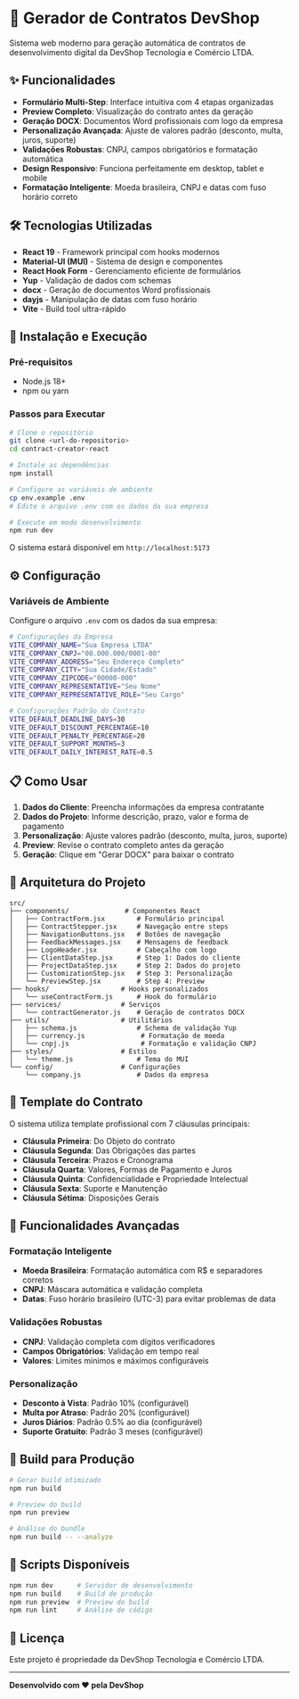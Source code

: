 # 🚀 Gerador de Contratos DevShop

Sistema web moderno para geração automática de contratos de desenvolvimento digital da DevShop Tecnologia e Comércio LTDA.

## ✨ Funcionalidades

- **Formulário Multi-Step**: Interface intuitiva com 4 etapas organizadas
- **Preview Completo**: Visualização do contrato antes da geração
- **Geração DOCX**: Documentos Word profissionais com logo da empresa
- **Personalização Avançada**: Ajuste de valores padrão (desconto, multa, juros, suporte)
- **Validações Robustas**: CNPJ, campos obrigatórios e formatação automática
- **Design Responsivo**: Funciona perfeitamente em desktop, tablet e mobile
- **Formatação Inteligente**: Moeda brasileira, CNPJ e datas com fuso horário correto

## 🛠️ Tecnologias Utilizadas

- **React 19** - Framework principal com hooks modernos
- **Material-UI (MUI)** - Sistema de design e componentes
- **React Hook Form** - Gerenciamento eficiente de formulários
- **Yup** - Validação de dados com schemas
- **docx** - Geração de documentos Word profissionais
- **dayjs** - Manipulação de datas com fuso horário
- **Vite** - Build tool ultra-rápido

## 🚀 Instalação e Execução

### Pré-requisitos

- Node.js 18+
- npm ou yarn

### Passos para Executar

```bash
# Clone o repositório
git clone <url-do-repositorio>
cd contract-creator-react

# Instale as dependências
npm install

# Configure as variáveis de ambiente
cp env.example .env
# Edite o arquivo .env com os dados da sua empresa

# Execute em modo desenvolvimento
npm run dev
```

O sistema estará disponível em `http://localhost:5173`

## ⚙️ Configuração

### Variáveis de Ambiente

Configure o arquivo `.env` com os dados da sua empresa:

```bash
# Configurações da Empresa
VITE_COMPANY_NAME="Sua Empresa LTDA"
VITE_COMPANY_CNPJ="00.000.000/0001-00"
VITE_COMPANY_ADDRESS="Seu Endereço Completo"
VITE_COMPANY_CITY="Sua Cidade/Estado"
VITE_COMPANY_ZIPCODE="00000-000"
VITE_COMPANY_REPRESENTATIVE="Seu Nome"
VITE_COMPANY_REPRESENTATIVE_ROLE="Seu Cargo"

# Configurações Padrão do Contrato
VITE_DEFAULT_DEADLINE_DAYS=30
VITE_DEFAULT_DISCOUNT_PERCENTAGE=10
VITE_DEFAULT_PENALTY_PERCENTAGE=20
VITE_DEFAULT_SUPPORT_MONTHS=3
VITE_DEFAULT_DAILY_INTEREST_RATE=0.5
```

## 📋 Como Usar

1. **Dados do Cliente**: Preencha informações da empresa contratante
2. **Dados do Projeto**: Informe descrição, prazo, valor e forma de pagamento
3. **Personalização**: Ajuste valores padrão (desconto, multa, juros, suporte)
4. **Preview**: Revise o contrato completo antes da geração
5. **Geração**: Clique em "Gerar DOCX" para baixar o contrato

## 📁 Arquitetura do Projeto

```
src/
├── components/              # Componentes React
│   ├── ContractForm.jsx        # Formulário principal
│   ├── ContractStepper.jsx     # Navegação entre steps
│   ├── NavigationButtons.jsx   # Botões de navegação
│   ├── FeedbackMessages.jsx    # Mensagens de feedback
│   ├── LogoHeader.jsx          # Cabeçalho com logo
│   ├── ClientDataStep.jsx      # Step 1: Dados do cliente
│   ├── ProjectDataStep.jsx     # Step 2: Dados do projeto
│   ├── CustomizationStep.jsx   # Step 3: Personalização
│   └── PreviewStep.jsx         # Step 4: Preview
├── hooks/                  # Hooks personalizados
│   └── useContractForm.js      # Hook do formulário
├── services/               # Serviços
│   └── contractGenerator.js    # Geração de contratos DOCX
├── utils/                  # Utilitários
│   ├── schema.js               # Schema de validação Yup
│   ├── currency.js              # Formatação de moeda
│   └── cnpj.js                  # Formatação e validação CNPJ
├── styles/                 # Estilos
│   └── theme.js                # Tema do MUI
└── config/                 # Configurações
    └── company.js              # Dados da empresa
```

## 📄 Template do Contrato

O sistema utiliza template profissional com 7 cláusulas principais:

- **Cláusula Primeira**: Do Objeto do contrato
- **Cláusula Segunda**: Das Obrigações das partes
- **Cláusula Terceira**: Prazos e Cronograma
- **Cláusula Quarta**: Valores, Formas de Pagamento e Juros
- **Cláusula Quinta**: Confidencialidade e Propriedade Intelectual
- **Cláusula Sexta**: Suporte e Manutenção
- **Cláusula Sétima**: Disposições Gerais

## 🎨 Funcionalidades Avançadas

### Formatação Inteligente

- **Moeda Brasileira**: Formatação automática com R$ e separadores corretos
- **CNPJ**: Máscara automática e validação completa
- **Datas**: Fuso horário brasileiro (UTC-3) para evitar problemas de data

### Validações Robustas

- **CNPJ**: Validação completa com dígitos verificadores
- **Campos Obrigatórios**: Validação em tempo real
- **Valores**: Limites mínimos e máximos configuráveis

### Personalização

- **Desconto à Vista**: Padrão 10% (configurável)
- **Multa por Atraso**: Padrão 20% (configurável)
- **Juros Diários**: Padrão 0.5% ao dia (configurável)
- **Suporte Gratuito**: Padrão 3 meses (configurável)

## 🚀 Build para Produção

```bash
# Gerar build otimizado
npm run build

# Preview do build
npm run preview

# Análise do bundle
npm run build -- --analyze
```

## 🔧 Scripts Disponíveis

```bash
npm run dev      # Servidor de desenvolvimento
npm run build    # Build de produção
npm run preview  # Preview do build
npm run lint     # Análise de código
```

## 📝 Licença

Este projeto é propriedade da DevShop Tecnologia e Comércio LTDA.

---

**Desenvolvido com ❤️ pela DevShop**
